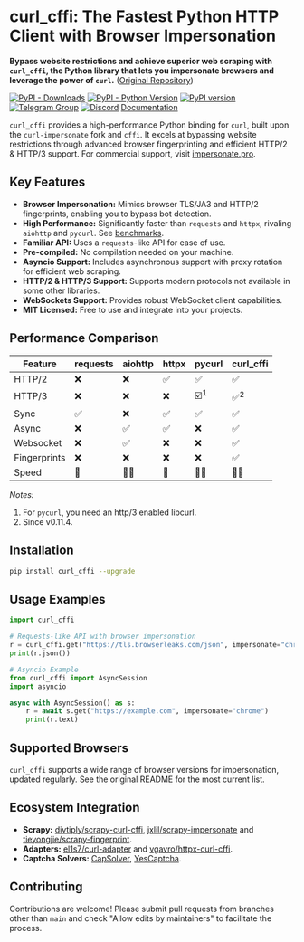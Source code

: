 # curl_cffi: The Fastest Python HTTP Client with Browser Impersonation

**Bypass website restrictions and achieve superior web scraping with `curl_cffi`, the Python library that lets you impersonate browsers and leverage the power of `curl`.** ([Original Repository](https://github.com/lexiforest/curl_cffi))

[![PyPI - Downloads](https://img.shields.io/pypi/dm/curl-cffi)](https://pypi.org/project/curl-cffi/)
[![PyPI - Python Version](https://img.shields.io/pypi/pyversions/curl_cffi)](https://pypi.org/project/curl-cffi/)
[![PyPI version](https://badge.fury.io/py/curl-cffi.svg)](https://pypi.org/project/curl-cffi/)
[![Telegram Group](https://img.shields.io/badge/Telegram%20Group-join-blue?logo=telegram)](https://t.me/+lL9n33eZp480MGM1)
[![Discord](https://img.shields.io/badge/Discord-join-purple?logo=blue)](https://discord.gg/kJqMHHgdn2)
[Documentation](https://curl-cffi.readthedocs.io)

`curl_cffi` provides a high-performance Python binding for `curl`, built upon the `curl-impersonate` fork and `cffi`. It excels at bypassing website restrictions through advanced browser fingerprinting and efficient HTTP/2 & HTTP/3 support. For commercial support, visit [impersonate.pro](https://impersonate.pro).

## Key Features

*   **Browser Impersonation:** Mimics browser TLS/JA3 and HTTP/2 fingerprints, enabling you to bypass bot detection.
*   **High Performance:** Significantly faster than `requests` and `httpx`, rivaling `aiohttp` and `pycurl`.  See [benchmarks](https://github.com/lexiforest/curl_cffi/tree/main/benchmark).
*   **Familiar API:** Uses a `requests`-like API for ease of use.
*   **Pre-compiled:** No compilation needed on your machine.
*   **Asyncio Support:** Includes asynchronous support with proxy rotation for efficient web scraping.
*   **HTTP/2 & HTTP/3 Support:** Supports modern protocols not available in some other libraries.
*   **WebSockets Support:** Provides robust WebSocket client capabilities.
*   **MIT Licensed:**  Free to use and integrate into your projects.

## Performance Comparison

| Feature       | requests | aiohttp | httpx | pycurl | curl_cffi |
|---------------|----------|---------|-------|--------|-----------|
| HTTP/2        | ❌       | ❌      | ✅    | ✅     | ✅        |
| HTTP/3        | ❌       | ❌      | ❌    | ☑️<sup>1</sup>    | ✅<sup>2</sup>     |
| Sync          | ✅       | ❌      | ✅    | ✅     | ✅        |
| Async         | ❌       | ✅      | ✅    | ❌     | ✅        |
| Websocket     | ❌       | ✅      | ❌    | ❌     | ✅        |
| Fingerprints  | ❌       | ❌      | ❌    | ❌     | ✅        |
| Speed         | 🐇       | 🐇🐇     | 🐇    | 🐇🐇   | 🐇🐇      |

*Notes:*
1.  For `pycurl`, you need an http/3 enabled libcurl.
2.  Since v0.11.4.

## Installation

```bash
pip install curl_cffi --upgrade
```

## Usage Examples

```python
import curl_cffi

# Requests-like API with browser impersonation
r = curl_cffi.get("https://tls.browserleaks.com/json", impersonate="chrome")
print(r.json())

# Asyncio Example
from curl_cffi import AsyncSession
import asyncio

async with AsyncSession() as s:
    r = await s.get("https://example.com", impersonate="chrome")
    print(r.text)
```

## Supported Browsers

`curl_cffi` supports a wide range of browser versions for impersonation, updated regularly.  See the original README for the most current list.

## Ecosystem Integration

*   **Scrapy:** [divtiply/scrapy-curl-cffi](https://github.com/divtiply/scrapy-curl-cffi), [jxlil/scrapy-impersonate](https://github.com/jxlil/scrapy-impersonate) and [tieyongjie/scrapy-fingerprint](https://github.com/tieyongjie/scrapy-fingerprint).
*   **Adapters:** [el1s7/curl-adapter](https://github.com/el1s7/curl-adapter) and [vgavro/httpx-curl-cffi](https://github.com/vgavro/httpx-curl-cffi).
*   **Captcha Solvers:** [CapSolver](https://docs.capsolver.com/en/api/), [YesCaptcha](https://yescaptcha.atlassian.net/wiki/spaces/YESCAPTCHA/overview).

## Contributing

Contributions are welcome!  Please submit pull requests from branches other than `main` and check "Allow edits by maintainers" to facilitate the process.
